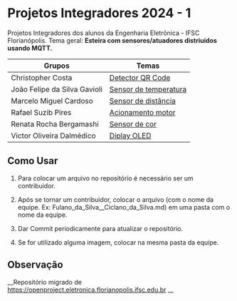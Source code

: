 # Projetos Integradores 2024 - 1

Projetos Integradores dos alunos da Engenharia Eletrônica - IFSC Florianópolis. Tema geral: __Esteira com sensores/atuadores distriuídos usando MQTT.__


| Grupos                           | Temas                                                      |
   | -------------------------------- | ---------------------------------------------------------- |
   | Christopher Costa                | [Detector QR Code](./christopher_costa/README.md)             |
   | João Felipe da Silva Gavioli     | [Sensor de temperatura](./joao_gavioli/README.md)            |
   | Marcelo Miguel Cardoso           | [Sensor de distância](./marcelo_cardoso/README.md)              |
   | Rafael Suzib Pires               | [Acionamento motor](./rafael_pires/README.md)               |
   | Renata Rocha Bergamashi          | [Sensor de cor](./renata_bergamaschi/README.md)                 |
   | Victor Oliveira Dalmédico        | [Diplay OLED](./victor_dalmedico/README.md)                      |


## Como Usar

1. Para colocar um arquivo no repositório é necessário ser um contribuidor.

2. Após se tornar um contribuidor, colocar o arquivo (com o nome da equipe. Ex: Fulano_da_Silva__Ciclano_da_Silva.md) em uma pasta com o nome da equipe.

3. Dar Commit periodicamente para atualizar o repositório.

4. Se for utilizado alguma imagem, colocar na mesma pasta da equipe.

## Observação

__Repositório migrado de https://openproject.eletronica.florianopolis.ifsc.edu.br __



